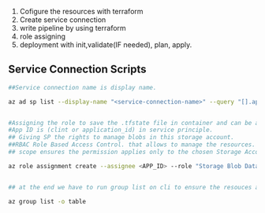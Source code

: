 1. Cofigure the resources with terraform
2. Create service connection
3. write pipeline by using terraform
4. role assigning
5. deployment with init,validate(IF needed), plan, apply.


## Service Connection Scripts
```bash
##Service connection name is display name.

az ad sp list --display-name "<service-connection-name>" --query "[].appId" -o tsv


#Assigning the role to save the .tfstate file in container and can be accessed while using selfhost agent.
#App ID is (clint or application_id) in service principle.
## Giving SP the rights to manage blobs in this storage account. 
##RBAC Role Based Access Control. that allows to manage the resources.
## scope ensures the permission applies only to the chosen Storage Account.

az role assignment create --assignee <APP_ID> --role "Storage Blob Data Contributor" --scope /subscriptions/<SUB_ID>/resourceGroups/<RG_NAME>/providers/Microsoft.Storage/storageAccounts/<STORAGE_ACCOUNT>


## at the end we have to run group list on cli to ensure the resouces are created.

az group list -o table